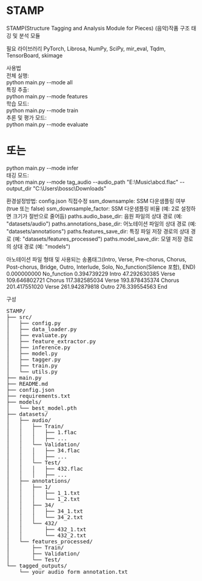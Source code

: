 # STAMP
STAMP(Structure Tagging and Analysis Module for Pieces) (음악)작품 구조 태깅 및 분석 모듈

필요 라이브러리
PyTorch, Librosa, NumPy, SciPy, mir_eval, Tqdm, TensorBoard, skimage

사용법  
전체 실행:  
python main.py --mode all  
특징 추출:  
python main.py --mode features  
학습 모드:  
python main.py --mode train  
추론 및 평가 모드:  
python main.py --mode evaluate  
# 또는  
python main.py --mode infer  
태깅 모드:  
python main.py --mode tag_audio --audio_path "E:\Music\abcd.flac" --output_dir "C:\Users\bossc\Downloads"

환경설정방법: config.json 직접수정
ssm_downsample: SSM 다운샘플링 여부 (true 또는 false)
ssm_downsample_factor: SSM 다운샘플링 비율 (예: 2로 설정하면 크기가 절반으로 줄어듬)
paths.audio_base_dir: 음원 파일의 상대 경로 (예: "datasets/audio")
paths.annotations_base_dir: 어노테이션 파일의 상대 경로 (예: "datasets/annotations")
paths.features_save_dir: 특징 파일 저장 경로의 상대 경로 (예: "datasets/features_processed")
paths.model_save_dir: 모델 저장 경로의 상대 경로 (예: "models")

아노테이션 파일 형태 및 사용되는 송폼태그(Intro, Verse, Pre-chorus, Chorus, Post-chorus, Bridge, Outro, Interlude, Solo, No_function(Silence 포함), END)
0.000000000	No_function
0.394739229	Intro
47.292630385	Verse
109.646802721	Chorus
117.382585034	Verse
193.878435374	Chorus
201.417551020	Verse
261.942879818	Outro
276.339554563	End

구성
<pre>
STAMP/
├── src/
│   ├── config.py
│   ├── data_loader.py
│   ├── evaluate.py
│   ├── feature_extractor.py
│   ├── inference.py
│   ├── model.py
│   ├── tagger.py
│   ├── train.py
│   └── utils.py
├── main.py
├── README.md
├── config.json          
├── requirements.txt  
├── models/      
│   └── best_model.pth  
├── datasets/ 
│   ├── audio/
│   │   ├── Train/
│   │   │   ├── 1.flac
│   │   │   ├── ...
│   │   └── Validation/
│   │   │   ├── 34.flac
│   │   │   ├── ...
│   │   └── Test/
│   │   │   ├── 432.flac
│   │   │   ├── ...
│   ├── annotations/
│   │   ├── 1/
│   │   │   ├── 1_1.txt
│   │   │   └── 1_2.txt
│   │   ├── 34/
│   │   │   ├── 34_1.txt
│   │   │   └── 34_2.txt
│   │   └── 432/
│   │       ├── 432_1.txt
│   │       └── 432_2.txt
│   └── features_processed/ 
│       ├── Train/
│       ├── Validation/
│       └── Test/
└── tagged_outputs/
    └── your_audio_form_annotation.txt
</pre>
